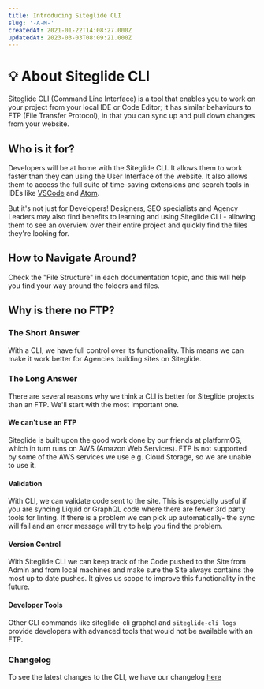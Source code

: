 ```yaml
---
title: Introducing Siteglide CLI
slug: '-A-M-'
createdAt: 2021-01-22T14:08:27.000Z
updatedAt: 2023-03-03T08:09:21.000Z
---
```


# 💡 About Siteglide CLI

Siteglide CLI (Command Line Interface) is a tool that enables you to work on your project from your local IDE or Code Editor; it has similar behaviours to FTP (File Transfer Protocol), in that you can sync up and pull down changes from your website.&#x20;

## Who is it for?

Developers will be at home with the Siteglide CLI. It allows them to work faster than they can using the User Interface of the website. It also allows them to access the full suite of time-saving extensions and search tools in IDEs like [VSCode](https://code.visualstudio.com/) and [Atom](https://atom-editor.cc/).&#x20;

But it's not just for Developers! Designers, SEO specialists and Agency Leaders may also find benefits to learning and using Siteglide CLI - allowing them to see an overview over their entire project and quickly find the files they're looking for.&#x20;

## How to Navigate Around?

Check the "File Structure" in each documentation topic, and this will help you find your way around the folders and files.

## Why is there no FTP?

### The Short Answer

With a CLI, we have full control over its functionality. This means we can make it work better for Agencies building sites on Siteglide.

### The Long Answer

There are several reasons why we think a CLI is better for Siteglide projects than an FTP. We'll start with the most important one.

#### We can't use an FTP

Siteglide is built upon the good work done by our friends at platformOS, which in turn runs on AWS (Amazon Web Services). FTP is not supported by some of the AWS services we use e.g. Cloud Storage, so we are unable to use it.

#### Validation

With CLI, we can validate code sent to the site. This is especially useful if you are syncing Liquid or GraphQL code where there are fewer 3rd party tools for linting. If there is a problem we can pick up automatically- the sync will fail and an error message will try to help you find the problem.

#### Version Control

With Siteglide CLI we can keep track of the Code pushed to the Site from Admin and from local machines and make sure the Site always contains the most up to date pushes. It gives us scope to improve this functionality in the future.

#### Developer Tools

Other CLI commands like siteglide-cli graphql  and `siteglide-cli logs` provide developers with advanced tools that would not be available with an FTP.

### Changelog

To see the latest changes to the CLI, we have our changelog [here](https://developers.siteglide.com/cli-changelog)
